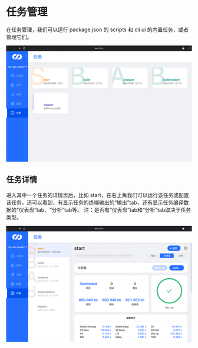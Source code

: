 # 任务管理

在任务管理，我们可以运行 package.json 的 scripts 和 cli ui 的内置任务，或者管理它们。

![](./assets/task.png)

## 任务详情
进入其中一个任务的详情页后，比如 start，在右上角我们可以运行该任务或配置该任务，还可以看到，有显示任务的终端输出的“输出”tab，还有显示任务编译数据的“仪表盘”tab、“分析”tab等。
注：是否有“仪表盘”tab和“分析”tab取决于任务类型。

![](./assets/start-task.png)

